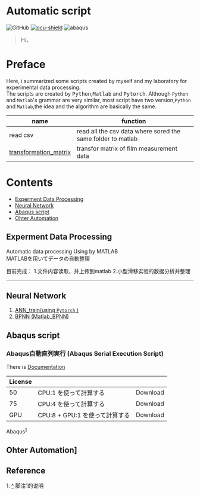 # Automatic script
![GitHub](https://img.shields.io/github/license/Kaede-cycy/data-prossing?logoColor=green&style=plastic)
[![ocu-shield]][ocu]
![abaqus]

> Hi，

# Preface
 Here, i summarized some scripts created by myself and my laboratory for experimental data processing.    
 The scripts are created by <kbd>Python</kbd>,<kbd>Matlab</kbd> and <kbd>Pytorch</kbd>. Although `Python` and `Matlab`'s grammar are very similar, most script have two version,`Python` and `Matlab`,the idea and the algorithm are basically the same.
 
|name|function|
|---|---|
|read csv|read all the csv data where sored the same folder to matlab|
|[transformation_matrix](https://github.com/ChenYu-K/Data-Processing/tree/main/Automation/Transformation_matrix)| transfor matrix of film measurement data|

# Contents
* [Experment Data Processing](#Experment-Data-Processing)
* [Neural Network](#Neural-Network)
* [Abaqus script](#Abaqus-script)
* [Ohter Automation](#Ohter-Automation)


## Experment Data Processing

Automatic data processing Using by MATLAB  
MATLABを用いてデータの自動整理


目前完成：
1.文件内容读取，并上传到matlab
2.小型滑移实验的数据分析并整理

---

## Neural Network
1. [ANN_train(using `Pytorch` )](Neural%20Network/ANN_train.py)
2. [BPNN (Matlab_BPNN)](Neural%20Network/BPNN-slip%20coefficient.m)


## Abaqus script

### Abaqus自動直列実行 (Abaqus Serial Execution Script)

 There is [Documentation](https://github.com/ChenYu-K/Data-Processing/tree/main/script/abaqus_run)

|License|||
|---|---|---|
|50| CPU:1 を使って計算する|Download|
|75| CPU:4 を使って計算する|Download|
|GPU| CPU:8 + GPU:1 を使って計算する|Download|

 Abaqus<sup id="a1">[1](#f1)</sup>

 
## Ohter Automation]

## Reference
<span id="f1">1. [^](#a1)</span> 脚注1的说明

[abaqus]:https://img.shields.io/badge/Abaqus-V.2020-blue?logo=Dassault%20Syst%C3%A8mes
[ocu]:http://brdg.civil.eng.osaka-cu.ac.jp/index.html
[ocu-shield]:https://img.shields.io/badge/OCU%20-Bridge%20Eng.%20LAB-blue
[^Abaqus]: Dassult System manual 2020.

